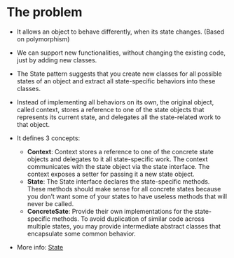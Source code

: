 # The problem
- It allows an object to behave differently, when its state changes. (Based on polymorphism)
- We can support new functionalities, without changing the existing code, just by adding new classes.
- The State pattern suggests that you create new classes for all possible states of an object and extract all state-specific behaviors into these classes.
- Instead of implementing all behaviors on its own, the original object, called context, stores a reference to one of the state objects that represents its current state, and delegates all the state-related work to that object.
- It defines 3 concepts:
    - **Context**: Context stores a reference to one of the concrete state objects and delegates to it all state-specific work. The context communicates with the state object via the state interface. The context exposes a setter for passing it a new state object.
    - **State**: The State interface declares the state-specific methods. These methods should make sense for all concrete states because you don’t want some of your states to have useless methods that will never be called.
    - **ConcreteSate**: Provide their own implementations for the state-specific methods. To avoid duplication of similar code across multiple states, you may provide intermediate abstract classes that encapsulate some common behavior.

- More info: [State](https://refactoring.guru/design-patterns/state)
